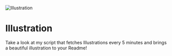 ![Illustration](https://i.redd.it/5g2j06v0etpb1.jpg?width=100&height=100)

# Illustration
Take a look at my script that fetches Illustrations every 5 minutes and brings a beautiful illustration to your Readme!